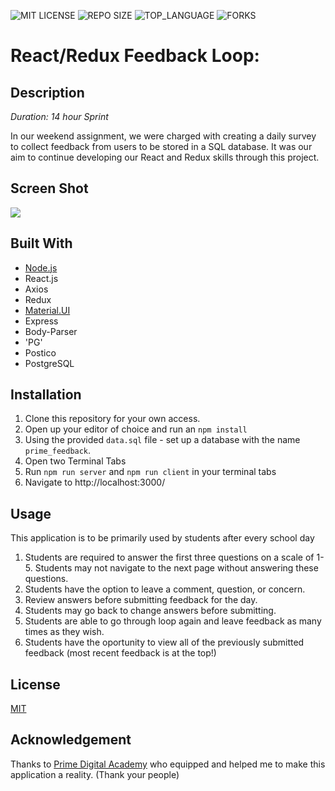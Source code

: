 ![MIT LICENSE](https://img.shields.io/github/license/amana4416/the_marketplace.svg?style=flat-square)
![REPO SIZE](https://img.shields.io/github/repo-size/amana4416/weekend-redux-feedback-loop?style=flat-square)
![TOP_LANGUAGE](https://img.shields.io/github/languages/top/amana4416/weekend-redux-feedback-loop?style=flat-square)
![FORKS](https://img.shields.io/github/forks/amana4416/weekend-redux-feedback-loop?style=social)


# React/Redux Feedback Loop:

## Description

_Duration: 14 hour Sprint_

In our weekend assignment, we were charged with creating a daily survey to collect feedback from users to be stored in a SQL database. It was our aim to continue developing our React and Redux skills through this project.


## Screen Shot

![](demo.gif)


## Built With

- [Node.js](https://nodejs.org/en/)
- React.js
- Axios
- Redux
- [Material.UI](https://mui.com)
- Express 
- Body-Parser
- 'PG'
- Postico
- PostgreSQL


## Installation

1. Clone this repository for your own access.
2. Open up your editor of choice and run an `npm install`
3. Using the provided `data.sql` file - set up a database with the name `prime_feedback`.
4. Open two Terminal Tabs
5. Run `npm run server` and `npm run client` in your terminal tabs
6. Navigate to http://localhost:3000/


## Usage

This application is to be primarily used by students after every school day
1. Students are required to answer the first three questions on a scale of 1-5. Students may not navigate to the next page without answering these questions.
2. Students have the option to leave a comment, question, or concern. 
3. Review answers before submitting feedback for the day.
4. Students may go back to change answers before submitting.
5. Students are able to go through loop again and leave feedback as many times as they wish.
6. Students have the oportunity to view all of the previously submitted feedback (most recent feedback is at the top!)


## License

[MIT](https://choosealicense.com/licenses/mit/)


## Acknowledgement

Thanks to [Prime Digital Academy](www.primeacademy.io/) who equipped and helped me to make this application a reality. (Thank your people)